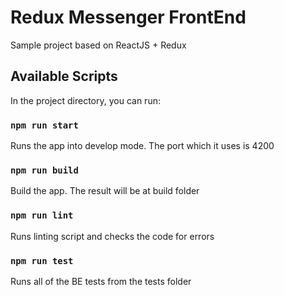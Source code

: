 # Redux Messenger FrontEnd
Sample project based on
ReactJS + Redux

## Available Scripts

In the project directory, you can run:

### `npm run start`

Runs the app into develop mode. The port which it uses is 4200

### `npm run build`

Build the app. The result will be at build folder

### `npm run lint`

Runs linting script and checks the code for errors

### `npm run test`

Runs all of the BE tests from the tests folder